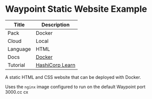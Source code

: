 # Waypoint Static Website Example

|Title|Description|
|---|---|
|Pack|Docker|
|Cloud|Local|
|Language|HTML|
|Docs|[Docker](https://www.waypointproject.io/plugins/docker)|
|Tutorial|[HashiCorp Learn](https://learn.hashicorp.com/tutorials/waypoint/get-started-docker)|

A static HTML and CSS website that can be deployed with Docker.

Uses the `nginx` image configured to run on the default Waypoint port 3000.cc
cx
